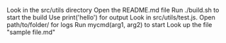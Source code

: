 <!-- markdownlint-disable MD041 MD013 MD032 -->
Look in the src/utils directory <!-- ❌ -->
Open the README.md file <!-- ❌ -->
Run ./build.sh to start the build <!-- ❌ -->
Use print('hello') for output <!-- ❌ -->
Look in src/utils/test.js. <!-- ❌ -->
Open path/to/folder/ for logs <!-- ❌ -->
Run mycmd(arg1, arg2) to start <!-- ❌ -->
Look up the file "sample file.md" <!-- ❌ -->
